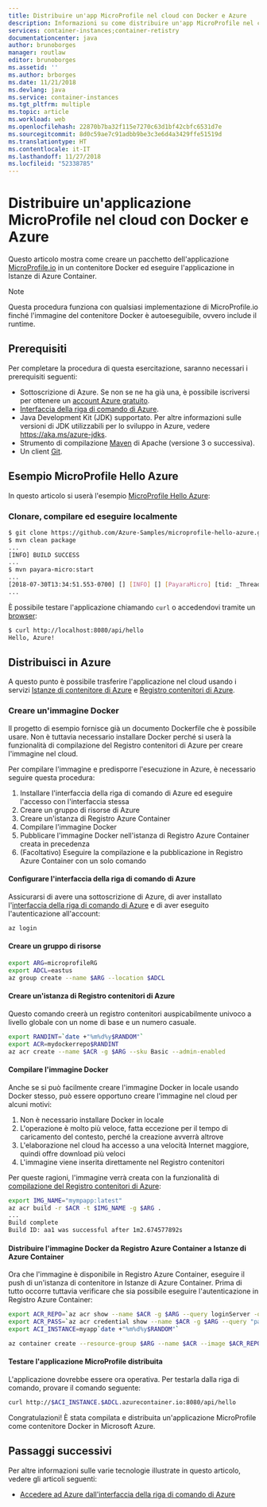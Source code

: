 ```yaml
---
title: Distribuire un'app MicroProfile nel cloud con Docker e Azure
description: Informazioni su come distribuire un'app MicroProfile nel cloud usando Docker e Istanze di Azure Container.
services: container-instances;container-retistry
documentationcenter: java
author: brunoborges
manager: routlaw
editor: brunoborges
ms.assetid: ''
ms.author: brborges
ms.date: 11/21/2018
ms.devlang: java
ms.service: container-instances
ms.tgt_pltfrm: multiple
ms.topic: article
ms.workload: web
ms.openlocfilehash: 22870b7ba32f115e7270c63d1bf42cbfc6531d7e
ms.sourcegitcommit: 8d0c59ae7c91adbb9be3c3e6d4a3429ffe51519d
ms.translationtype: HT
ms.contentlocale: it-IT
ms.lasthandoff: 11/27/2018
ms.locfileid: "52338785"
---
```

# <a name="deploy-a-microprofile-application-to-the-cloud-with-docker-and-azure"></a>Distribuire un'applicazione MicroProfile nel cloud con Docker e Azure

Questo articolo mostra come creare un pacchetto dell'applicazione [MicroProfile.io] in un contenitore Docker ed eseguire l'applicazione in Istanze di Azure Container.

> [!NOTE]
>
> Questa procedura funziona con qualsiasi implementazione di MicroProfile.io finché l'immagine del contenitore Docker è autoeseguibile, ovvero include il runtime.

## <a name="prerequisites"></a>Prerequisiti

Per completare la procedura di questa esercitazione, saranno necessari i prerequisiti seguenti:

* Sottoscrizione di Azure. Se non se ne ha già una, è possibile iscriversi per ottenere un [account Azure gratuito].
* [Interfaccia della riga di comando di Azure].
* Java Development Kit (JDK) supportato. Per altre informazioni sulle versioni di JDK utilizzabili per lo sviluppo in Azure, vedere <https://aka.ms/azure-jdks>.
* Strumento di compilazione [Maven] di Apache (versione 3 o successiva).
* Un client [Git].

## <a name="microprofile-hello-azure-sample"></a>Esempio MicroProfile Hello Azure

In questo articolo si userà l'esempio [MicroProfile Hello Azure](https://github.com/azure-samples/microprofile-hello-azure):

### <a name="clone-build-and-run-locally"></a>Clonare, compilare ed eseguire localmente

```bash
$ git clone https://github.com/Azure-Samples/microprofile-hello-azure.git
$ mvn clean package
...
[INFO] BUILD SUCCESS
...
$ mvn payara-micro:start
...
[2018-07-30T13:34:51.553-0700] [] [INFO] [] [PayaraMicro] [tid: _ThreadID=1 _ThreadName=main] [timeMillis: 1532982891553] [levelValue: 800] Payara Micro  5.182 #badassmicrofish (build 303) ready in 10,304 (ms)
...
```

È possibile testare l'applicazione chiamando `curl` o accedendovi tramite un [browser](http://localhost:8080/api/hello):

```bash
$ curl http://localhost:8080/api/hello
Hello, Azure!
```

## <a name="deploy-to-azure"></a>Distribuisci in Azure

A questo punto è possibile trasferire l'applicazione nel cloud usando i servizi [Istanze di contenitore di Azure] e [Registro contenitori di Azure].

### <a name="build-a-docker-image"></a>Creare un'immagine Docker

Il progetto di esempio fornisce già un documento Dockerfile che è possibile usare. Non è tuttavia necessario installare Docker perché si userà la funzionalità di compilazione del Registro contenitori di Azure per creare l'immagine nel cloud.

Per compilare l'immagine e predisporre l'esecuzione in Azure, è necessario seguire questa procedura:

1. Installare l'interfaccia della riga di comando di Azure ed eseguire l'accesso con l'interfaccia stessa
1. Creare un gruppo di risorse di Azure
1. Creare un'istanza di Registro Azure Container
1. Compilare l'immagine Docker
1. Pubblicare l'immagine Docker nell'istanza di Registro Azure Container creata in precedenza
1. (Facoltativo) Eseguire la compilazione e la pubblicazione in Registro Azure Container con un solo comando


#### <a name="set-up-azure-cli"></a>Configurare l'interfaccia della riga di comando di Azure

Assicurarsi di avere una sottoscrizione di Azure, di aver installato l'[interfaccia della riga di comando di Azure](https://docs.microsoft.com/cli/azure/install-azure-cli?view=azure-cli-latest) e di aver eseguito l'autenticazione all'account:

```bash
az login
```

#### <a name="create-a-resource-group"></a>Creare un gruppo di risorse

```bash
export ARG=microprofileRG
export ADCL=eastus
az group create --name $ARG --location $ADCL
```

#### <a name="create-an-azure-container-registry-instance"></a>Creare un'istanza di Registro contenitori di Azure

Questo comando creerà un registro contenitori auspicabilmente univoco a livello globale con un nome di base e un numero casuale.

```bash
export RANDINT=`date +"%m%d%y$RANDOM"`
export ACR=mydockerrepo$RANDINT
az acr create --name $ACR -g $ARG --sku Basic --admin-enabled
```

#### <a name="build-the-docker-image"></a>Compilare l'immagine Docker

Anche se si può facilmente creare l'immagine Docker in locale usando Docker stesso, può essere opportuno creare l'immagine nel cloud per alcuni motivi:

1. Non è necessario installare Docker in locale
1. L'operazione è molto più veloce, fatta eccezione per il tempo di caricamento del contesto, perché la creazione avverrà altrove
1. L'elaborazione nel cloud ha accesso a una velocità Internet maggiore, quindi offre download più veloci
1. L'immagine viene inserita direttamente nel Registro contenitori

Per queste ragioni, l'immagine verrà creata con la funzionalità di [compilazione del Registro contenitori di Azure]:

```bash
export IMG_NAME="mympapp:latest"
az acr build -r $ACR -t $IMG_NAME -g $ARG .
...
Build complete
Build ID: aa1 was successful after 1m2.674577892s
```

#### <a name="deploy-docker-image-from-azure-container-registry-acr-into-container-instances-aci"></a>Distribuire l'immagine Docker da Registro Azure Container a Istanze di Azure Container

Ora che l'immagine è disponibile in Registro Azure Container, eseguire il push di un'istanza di contenitore in Istanze di Azure Container. Prima di tutto occorre tuttavia verificare che sia possibile eseguire l'autenticazione in Registro Azure Container:

```bash
export ACR_REPO=`az acr show --name $ACR -g $ARG --query loginServer -o tsv`
export ACR_PASS=`az acr credential show --name $ACR -g $ARG --query "passwords[0].value" -o tsv`
export ACI_INSTANCE=myapp`date +"%m%d%y$RANDOM"`

az container create --resource-group $ARG --name $ACR --image $ACR_REPO/$IMG_NAME --cpu 1 --memory 1 --registry-login-server $ACR_REPO --registry-username $ACR --registry-password $ACR_PASS --dns-name-label $ACI_INSTANCE --ports 8080
```

#### <a name="test-your-deployed-microprofile-application"></a>Testare l'applicazione MicroProfile distribuita

L'applicazione dovrebbe essere ora operativa. Per testarla dalla riga di comando, provare il comando seguente:

```bash
curl http://$ACI_INSTANCE.$ADCL.azurecontainer.io:8080/api/hello
````

Congratulazioni! È stata compilata e distribuita un'applicazione MicroProfile come contenitore Docker in Microsoft Azure.

## <a name="next-steps"></a>Passaggi successivi

Per altre informazioni sulle varie tecnologie illustrate in questo articolo, vedere gli articoli seguenti:

* [Accedere ad Azure dall'interfaccia della riga di comando di Azure](/azure/xplat-cli-connect)

<!-- URL List -->

[Compilazione del Registro contenitori di Azure]: https://docs.microsoft.com/azure/container-registry/container-registry-build-overview
[MicroProfile.io]: https://microprofile.io
[Interfaccia della riga di comando di Azure]: /cli/azure/overview
[Azure for Java Developers]: https://docs.microsoft.com/java/azure/
[Azure portal]: https://portal.azure.com/
[Account Azure gratuito]: https://azure.microsoft.com/pricing/free-trial/
[Git]: https://github.com/
[Maven]: http://maven.apache.org/
[Java Development Kit (JDK)]: https://aka.ms/azure-jdks
<!-- http://www.oracle.com/technetwork/java/javase/downloads/ -->
[Istanze di contenitore di Azure]: https://docs.microsoft.com/azure/container-instances/
[Registro contenitori di Azure]:  https://docs.microsoft.com/azure/container-registry